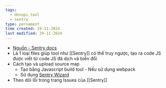 ```yaml
---
tags:
  - devops_tool
  - sentry
type: pernament
time created: 29-11-2024
last modified: 29-11-2024
---
```

- [Nguồn - Sentry docs](https://docs.sentry.io/product/sentry-basics/integrate-frontend/upload-source-maps/)
- Là 1 loại files giúp tool như [[Sentry]] có thể truy ngược, tạo ra code JS được viết từ code JS đã dịch và biến đổi
- Cách tạo và upload source map
	- Tạo bằng Javascript build tool - Nếu sử dụng webpack
	- Sử dụng [Sentry Wizard](https://docs.sentry.io/platforms/javascript/sourcemaps/#uploading-source-maps)
- Theo dõi lỗi trong trang Issues của [[Sentry]]